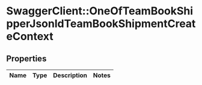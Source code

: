 # SwaggerClient::OneOfTeamBookShipperJsonldTeamBookShipmentCreateContext

## Properties
Name | Type | Description | Notes
------------ | ------------- | ------------- | -------------

